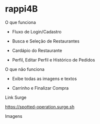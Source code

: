 # rappi4B

O que funciona

- Fluxo de Login/Cadastro

- Busca e Seleção de Restaurantes

- Cardápio do Restaurante 

- Perfil, Editar Perfil e Histórico de Pedidos



O que não funciona

- Exibe todas as imagens e textos

- Carrinho e Finalizar Compra

Link Surge

https://spotted-operation.surge.sh

Imagens
